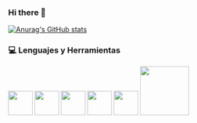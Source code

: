 ### Hi there 👋

[![Anurag's GitHub stats](https://github-readme-stats.vercel.app/api?username=pardo024&show_icons=true&theme=radical)](https://github.com/pardo024/github-readme-stats)

 <div>
  <h3> 💻 Lenguajes y Herramientas </h3>
  <p>
 
   <img src="https://media3.giphy.com/media/ln7z2eWriiQAllfVcn/200w.webp" width="50">
   <img src="https://i.giphy.com/media/LMt9638dO8dftAjtco/200.webp"   width="50">
   <img src="https://i.giphy.com/media/eNAsjO55tPbgaor7ma/200w.webp" width="50">
   <img src="https://i.giphy.com/media/IdyAQJVN2kVPNUrojM/200.webp" width="50">
   <img src="https://media3.giphy.com/media/kdFc8fubgS31b8DsVu/giphy.webp" width="50">
   <img src="https://media.giphy.com/media/kH1DBkPNyZPOk0BxrM/giphy.gif" width="100">
  <p>
</div> 
<!--
**pardo024/pardo024** is a ✨ _special_ ✨ repository because its `README.md` (this file) appears on your GitHub profile.

Here are some ideas to get you started:

- 🔭 I’m currently working on ...
- 🌱 I’m currently learning ...
- 👯 I’m looking to collaborate on ...
- 🤔 I’m looking for help with ...
- 💬 Ask me about ...
- 📫 How to reach me: ...
- 😄 Pronouns: ...
- ⚡ Fun fact: ...
-->

